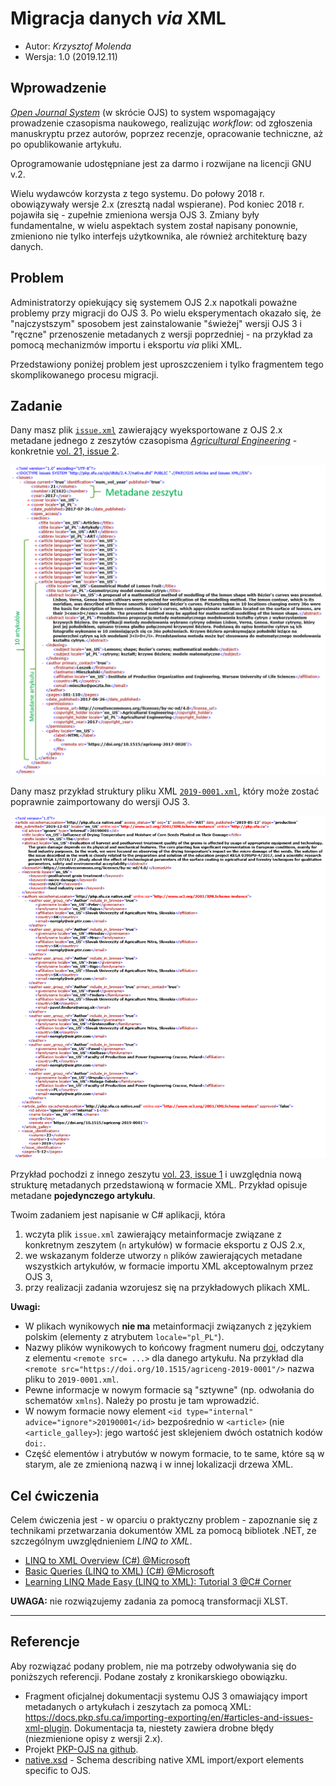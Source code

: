 # Migracja danych _via_ XML

* Autor: _Krzysztof Molenda_
* Wersja: 1.0 (2019.12.11)

## Wprowadzenie

[_Open Journal System_](https://pkp.sfu.ca/ojs/) (w skrócie OJS) to system wspomagający prowadzenie czasopisma naukowego, realizując _workflow_: od zgłoszenia manuskryptu przez autorów, poprzez recenzje, opracowanie techniczne, aż po opublikowanie artykułu.

Oprogramowanie udostępniane jest za darmo i rozwijane na licencji GNU v.2.

Wielu wydawców korzysta z tego systemu. Do połowy 2018 r. obowiązywały wersje 2.x (zresztą nadal wspierane). Pod koniec 2018 r. pojawiła się - zupełnie zmieniona wersja OJS 3. Zmiany były fundamentalne, w wielu aspektach system został napisany ponownie, zmieniono nie tylko interfejs użytkownika, ale również architekturę bazy danych.

## Problem

Administratorzy opiekujący się systemem OJS 2.x napotkali poważne problemy przy migracji do OJS 3. Po wielu eksperymentach okazało się, że "najczystszym" sposobem jest zainstalowanie "świeżej" wersji OJS 3 i "ręczne" przenoszenie metadanych z wersji poprzedniej - na przykład za pomocą mechanizmów importu i eksportu _via_ pliki XML.

Przedstawiony poniżej problem jest uproszczeniem i tylko fragmentem tego skomplikowanego procesu migracji.

## Zadanie

Dany masz plik [`issue.xml`](issues.xml) zawierający wyeksportowane z OJS 2.x metadane jednego z zeszytów czasopisma [_Agricultural Engineering_](https://content.sciendo.com/view/journals/agriceng/agriceng-overview.xml) - konkretnie [vol. 21, issue 2](https://content.sciendo.com/view/journals/agriceng/21/2/agriceng.21.issue-2.xml).

![struktura pliku issue.xml](issue.png)

Dany masz przykład struktury pliku XML [`2019-0001.xml`](2019-0001.xml), który może zostać poprawnie zaimportowany do wersji OJS 3.

![przykład struktury artykułu](2019-0001.png)

Przykład pochodzi z innego zeszytu [vol. 23, issue 1](https://content.sciendo.com/view/journals/agriceng/23/1/article-p5.xml) i uwzględnia nową strukturę metadanych przedstawioną w formacie XML. Przykład opisuje metadane **pojedynczego artykułu**.

Twoim zadaniem jest napisanie w C# aplikacji, która

1. wczyta plik `issue.xml` zawierający metainformacje związane z konkretnym zeszytem (`n` artykułów) w formacie eksportu z OJS 2.x,
2. we wskazanym folderze utworzy `n` plików zawierających metadane wszystkich artykułów, w formacie importu XML akceptowalnym przez OJS 3,
3. przy realizacji zadania wzorujesz się na przykładowych plikach XML.

**Uwagi:**

* W plikach wynikowych **nie ma** metainformacji związanych z językiem polskim (elementy z atrybutem `locale="pl_PL"`).
* Nazwy plików wynikowych to końcowy fragment numeru [doi](https://pl.wikipedia.org/wiki/DOI_(identyfikator_cyfrowy)), odczytany z elementu `<remote src= ...>` dla danego artykułu. Na przykład dla
  `<remote src="https://doi.org/10.1515/agriceng-2019-0001"/>`
  nazwa pliku to `2019-0001.xml`.
* Pewne informacje w nowym formacie są "sztywne" (np. odwołania do schematów `xmlns`). Należy po prostu je tam wprowadzić.
* W nowym formacie nowy element `<id type="internal" advice="ignore">20190001</id>` bezpośrednio w `<article>` (nie `<article_galley>`): jego wartość jest sklejeniem dwóch ostatnich kodów `doi:`.
* Część elementów i atrybutów w nowym formacie, to te same, które są w starym, ale ze zmienioną nazwą i w innej lokalizacji drzewa XML.

## Cel ćwiczenia

Celem ćwiczenia jest - w oparciu o praktyczny problem - zapoznanie się z technikami przetwarzania dokumentów XML za pomocą bibliotek .NET, ze szczególnym uwzględnieniem _LINQ to XML_. 

* [LINQ to XML Overview (C#) @Microsoft](https://docs.microsoft.com/en-Us/dotnet/csharp/programming-guide/concepts/linq/linq-to-xml-overview)
* [Basic Queries (LINQ to XML) (C#) @Microsoft](https://docs.microsoft.com/en-Us/dotnet/csharp/programming-guide/concepts/linq/basic-queries-linq-to-xml)
* [Learning LINQ Made Easy (LINQ to XML): Tutorial 3 @C# Corner](https://www.c-sharpcorner.com/UploadFile/de41d6/learning-linq-made-easy-linq-to-xml-tutorial-3/)

**UWAGA:** nie rozwiązujemy zadania za pomocą transformacji XLST.

---

## Referencje

Aby rozwiązać podany problem, nie ma potrzeby odwoływania się do poniższych referencji. Podane zostały z kronikarskiego obowiązku.

* Fragment oficjalnej dokumentacji systemu OJS 3 omawiający import metadanych o artykułach i zeszytach za pomocą XML: <https://docs.pkp.sfu.ca/importing-exporting/en/#articles-and-issues-xml-plugin>. Dokumentacja ta, niestety zawiera drobne błędy (niezmienione opisy z wersji 2.x).
* Projekt [PKP-OJS na github](https://github.com/pkp/ojs).
* [native.xsd](https://raw.githubusercontent.com/pkp/ojs/master/plugins/importexport/native/native.xsd) - Schema describing native XML import/export elements specific to OJS.
